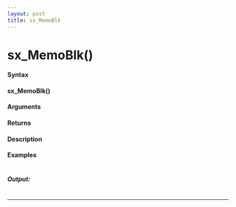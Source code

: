 ```yaml
---
layout: post
title: sx_MemoBlk
---
```


# sx_MemoBlk()


#### Syntax

#### sx_MemoBlk()

#### Arguments

#### Returns

#### Description

#### Examples

```

```

##### Output:

```

```

---